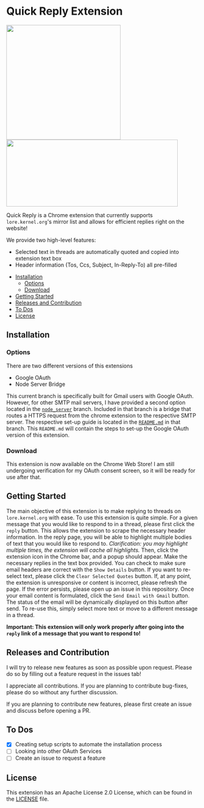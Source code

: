 # Quick Reply Extension

<p float="left">
    <img src="https://i.imgur.com/uCzwy3s.png" heigth="500" width="300">
    <img src="https://i.imgur.com/uOKVVUI.png" height="175" width="450">
</p>

Quick Reply is a Chrome extension that currently supports `lore.kernel.org`'s mirror list and allows for efficient replies right on the website!

We provide two high-level features:
- Selected text in threads are automatically quoted and copied into extension text box
- Header information (Tos, Ccs, Subject, In-Reply-To) all pre-filled


<!-- toc -->

- [Installation](https://github.com/HarryWangATX/quick-reply-extension/tree/main#installation)
    - [Options](https://github.com/HarryWangATX/quick-reply-extension/tree/main#options)
    - [Download](https://github.com/HarryWangATX/quick-reply-extension/tree/main#download)
- [Getting Started](https://github.com/HarryWangATX/quick-reply-extension/tree/main#getting-started)
- [Releases and Contribution](https://github.com/HarryWangATX/quick-reply-extension/tree/main#releases-and-contribution)
- [To Dos](https://github.com/HarryWangATX/quick-reply-extension/tree/main#to-dos)
- [License](https://github.com/HarryWangATX/quick-reply-extension/tree/main#releases-and-contribution)

<!-- tocstop -->


## Installation

### Options

There are two different versions of this extensions
- Google OAuth
- Node Server Bridge

This current branch is specifically built for Gmail users with Google OAuth. However, for other SMTP mail servers, I have provided a second option located in the [`node_server`](https://github.com/HarryWangATX/quick-reply-extension/tree/node_server) branch. Included in that branch is a bridge that routes a HTTPS request from the chrome extension to the respective SMTP server. The respective set-up guide is located in the [`README.md`](https://github.com/HarryWangATX/quick-reply-extension/tree/node_server#readme) in that branch. This `README.md` will contain the steps to set-up the Google OAuth version of this extension.

### Download

This extension is now available on the Chrome Web Store! I am still undergoing verification for my OAuth consent screen, so it will be ready for use after that.

## Getting Started

The main objective of this extension is to make replying to threads on `lore.kernel.org` with ease. To use this extension is quite simple. For a given message that you would like to respond to in a thread, please first click the `reply` button. This allows the extension to scrape the necessary header information. In the reply page, you will be able to highlight multiple bodies of text that you would like to respond to. *Clarification: you may highlight multiple times, the extension will cache all highlights.* Then, click the extension icon in the Chrome bar, and a popup should appear. Make the necessary replies in the text box provided. You can check to make sure email headers are correct with the `Show Details` button. If you want to re-select text, please click the `Clear Selected Quotes` button. If, at any point, the extension is unresponsive or content is incorrect, please refresh the page. If the error persists, please open up an issue in this repository. Once your email content is formulated, click the `Send Email with Gmail` button. The status of the email will be dynamically displayed on this button after send. To re-use this, simply select more text or move to a different message in a thread.

**Important: This extension will only work properly after going into the `reply` link of a message that you want to respond to!**

## Releases and Contribution

I will try to release new features as soon as possible upon request. Please do so by filling out a feature request in the issues tab!

I appreciate all contributions. If you are planning to contribute bug-fixes, please do so without any further discussion.

If you are planning to contribute new features, please first create an issue and discuss before opening a PR.

## To Dos

- [x] Creating setup scripts to automate the installation process
- [ ] Looking into other OAuth Services
- [ ] Create an issue to request a feature

## License

This extension has an Apache License 2.0 License, which can be found in the [LICENSE](https://github.com/HarryWangATX/quick-reply-extension/blob/main/LICENSE) file.

